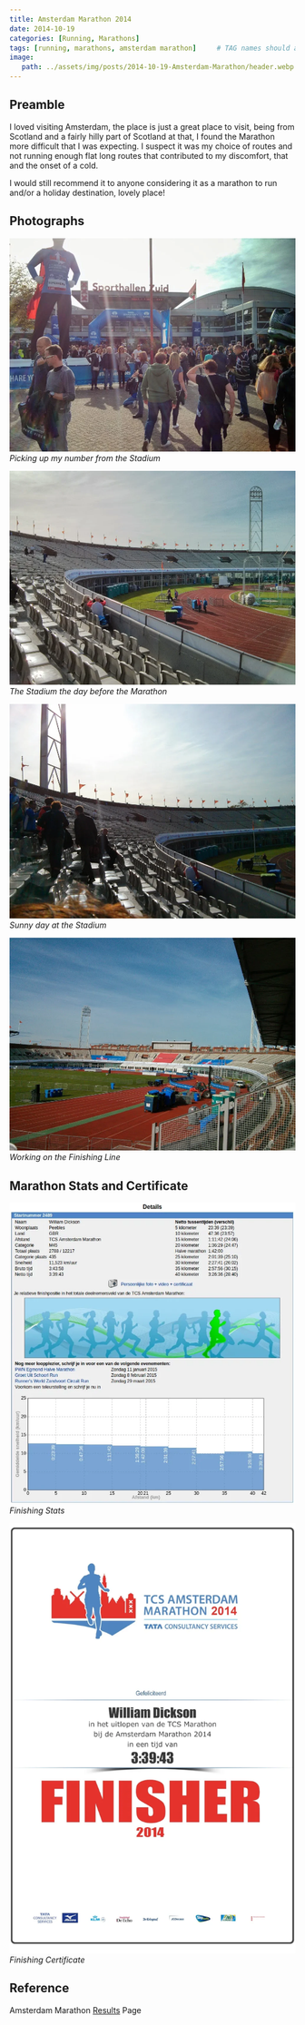 ```yaml
---
title: Amsterdam Marathon 2014
date: 2014-10-19
categories: [Running, Marathons]
tags: [running, marathons, amsterdam marathon]     # TAG names should always be lowercase
image:
   path: ../assets/img/posts/2014-10-19-Amsterdam-Marathon/header.webp
---
```


## Preamble

I loved visiting Amsterdam, the place is just a great place to visit, being from Scotland and a fairly hilly part of Scotland at that, I found the Marathon more difficult that I was expecting. I suspect it was my choice of routes and not running enough flat long routes that contributed to my discomfort, that and the onset of a cold.

I would still recommend it to anyone considering it as a marathon to run and/or a holiday destination, lovely place!

## Photographs

![Picking up my number](../../assets/img/posts/2014-10-19-Amsterdam-Marathon/IMG_20141018_121652.webp)_Picking up my number from the Stadium_

![The Stadium](../../assets/img/posts/2014-10-19-Amsterdam-Marathon/IMG_20141018_133724.webp)_The Stadium the day before the Marathon_

![Sunny day at the Stadium](../../assets/img/posts/2014-10-19-Amsterdam-Marathon/IMG_20141018_133756.webp)
_Sunny day at the Stadium_

![The Finishing Line](../../assets/img/posts/2014-10-19-Amsterdam-Marathon/IMG_20141018_133801.webp)_Working on the Finishing Line_

## Marathon Stats and Certificate

![Marathon Stats](../../assets/img/posts/2014-10-19-Amsterdam-Marathon/Amsterdam_Stats.webp)_Finishing Stats_

![Finishing Certificate](../../assets/img/posts/2014-10-19-Amsterdam-Marathon/Amsterdam_Marathon_Certificate.webp)_Finishing Certificate_

## Reference

Amsterdam Marathon [Results](https://evenementen.uitslagen.nl/2014/amsterdammarathon/) Page
